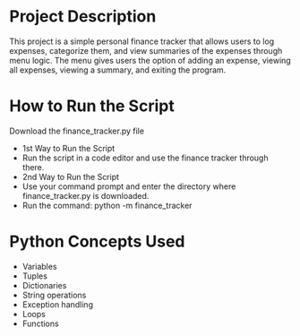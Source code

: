 # Project Description
This project is a simple personal finance tracker that allows users to log expenses, categorize them, and view summaries of the expenses through menu logic. The menu gives users the option of adding an expense, viewing all expenses, viewing a summary, and exiting the program.

# How to Run the Script
Download the finance_tracker.py file
- 1st Way to Run the Script
-   Run the script in a code editor and use the finance tracker through there.
- 2nd Way to Run the Script
-   Use your command prompt and enter the directory where finance_tracker.py is downloaded.
-   Run the command: python -m finance_tracker

# Python Concepts Used
- Variables
- Tuples
- Dictionaries
- String operations
- Exception handling
- Loops
- Functions

